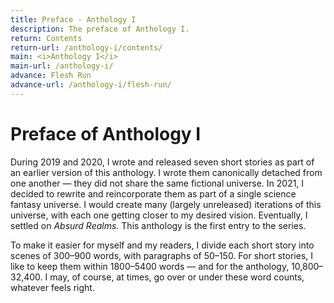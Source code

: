 ```yaml
---
title: Preface - Anthology I
description: The preface of Anthology I.
return: Contents
return-url: /anthology-i/contents/
main: <i>Anthology I</i>
main-url: /anthology-i/
advance: Flesh Run
advance-url: /anthology-i/flesh-run/
---
```


# Preface of Anthology I
During 2019 and 2020, I wrote and released seven short stories as part of an earlier version of this anthology. I wrote them canonically detached from one another — they did not share the same fictional universe. In 2021, I decided to rewrite and reincorporate them as part of a single science fantasy universe. I would create many (largely unreleased) iterations of this universe, with each one getting closer to my desired vision. Eventually, I settled on *Absurd Realms*. This anthology is the first entry to the series.

To make it easier for myself and my readers, I divide each short story into scenes of 300–900 words, with paragraphs of 50–150. For short stories, I like to keep them within 1800–5400 words — and for the anthology, 10,800–32,400. I may, of course, at times, go over or under these word counts, whatever feels right.